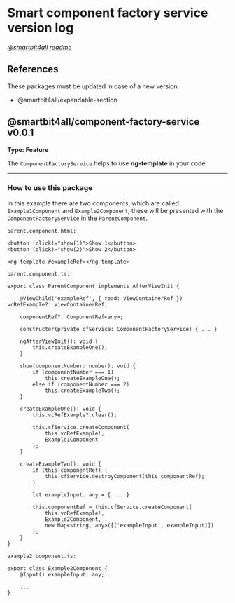 # Smart component factory service version log

[_@smartbit4all readme_](../../README.md)

## References

These packages must be updated in case of a new version:

-   @smartbit4all/expandable-section

## @smartbit4all/component-factory-service v0.0.1

**Type: Feature**

The `ComponentFactoryService` helps to use **ng-template** in your code.

---

### How to use this package

In this example there are two components, which are called `Example1Component` and `Example2Component`, these will be presented with the `ComponentFactoryService` in the `ParentComponent`.

`parent.component.html:`

    <button (click)="show(1)">Show 1</button>
    <button (click)="show(2)">Show 2</button>

    <ng-template #exampleRef></ng-template>

`parent.component.ts:`

    export class ParentComponent implements AfterViewInit {

        @ViewChild('exampleRef', { read: ViewContainerRef }) vcRefExample?: ViewContainerRef;

        componentRef?: ComponentRef<any>;

        constructor(private cfService: ComponentFactoryService) { ... }

        ngAfterViewInit(): void {
            this.createExampleOne();
        }

        show(componentNumber: number): void {
            if (componentNumber === 1)
                this.createExampleOne();
            else if (componentNumber === 2)
                this.createExampleTwo();
        }

        createExampleOne(): void {
            this.vcRefExample?.clear();

            this.cfService.createComponent(
                this.vcRefExample!,
                Example1Component
            );
        }

        createExampleTwo(): void {
            if (this.componentRef) {
                this.cfService.destroyComponent(this.componentRef);
            }

            let exampleInput: any = { ... }

            this.componentRef = this.cfService.createComponent(
                this.vcRefExample!,
                Example2Component,
                new Map<string, any>([['exampleInput', exampleInput]])
            );
        }
    }

`example2.component.ts:`

    export class Example2Component {
        @Input() exampleInput: any;

        ...
    }
